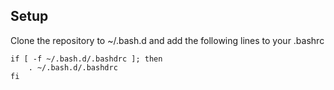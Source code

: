 ## Setup

Clone the repository to ~/.bash.d and add the following lines to your .bashrc

```
if [ -f ~/.bash.d/.bashdrc ]; then
    . ~/.bash.d/.bashdrc
fi
```


